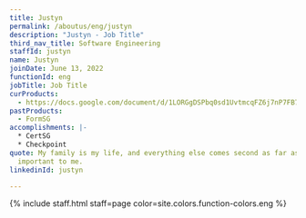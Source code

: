 ```yaml
---
title: Justyn
permalink: /aboutus/eng/justyn
description: "Justyn - Job Title"
third_nav_title: Software Engineering
staffId: justyn
name: Justyn
joinDate: June 13, 2022
functionId: eng
jobTitle: Job Title
curProducts:
  - https://docs.google.com/document/d/1LORGgDSPbq0sd1UvtmcqFZ6j7nP7FB7L6ihiHjihE4M/editt
pastProducts:
  - FormSG
accomplishments: |-
  * CertSG
  * Checkpoint
quote: My family is my life, and everything else comes second as far as what’s
  important to me.
linkedinId: justyn

---
```


{% include staff.html staff=page color=site.colors.function-colors.eng %}
